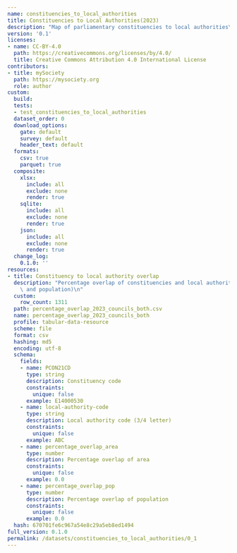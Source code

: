```yaml
---
name: constituencies_to_local_authorities
title: Constituencies to Local Authorities(2023)
description: "Map of parliamentary constituencies to local authorities\n"
version: '0.1'
licenses:
- name: CC-BY-4.0
  path: https://creativecommons.org/licenses/by/4.0/
  title: Creative Commons Attribution 4.0 International License
contributors:
- title: mySociety
  path: https://mysociety.org
  role: author
custom:
  build:
  tests:
  - test_constituencies_to_local_authorities
  dataset_order: 0
  download_options:
    gate: default
    survey: default
    header_text: default
  formats:
    csv: true
    parquet: true
  composite:
    xlsx:
      include: all
      exclude: none
      render: true
    sqlite:
      include: all
      exclude: none
      render: true
    json:
      include: all
      exclude: none
      render: true
  change_log:
    0.1.0: ''
resources:
- title: Constituency to local authority overlap
  description: "Percentage overlap of constituencies and local authorities (both area\
    \ and population)\n"
  custom:
    row_count: 1311
  path: percentage_overlap_2023_councils_both.csv
  name: percentage_overlap_2023_councils_both
  profile: tabular-data-resource
  scheme: file
  format: csv
  hashing: md5
  encoding: utf-8
  schema:
    fields:
    - name: PCON21CD
      type: string
      description: Constituency code
      constraints:
        unique: false
      example: E14000530
    - name: local-authority-code
      type: string
      description: Local authority code (3/4 letter)
      constraints:
        unique: false
      example: ABC
    - name: percentage_overlap_area
      type: number
      description: Percentage overlap of area
      constraints:
        unique: false
      example: 0.0
    - name: percentage_overlap_pop
      type: number
      description: Percentage overlap of population
      constraints:
        unique: false
      example: 0.0
  hash: 670701fe6c967a54e8c29a5eb8ed1494
full_version: 0.1.0
permalink: /datasets/constituencies_to_local_authorities/0_1
---
```

